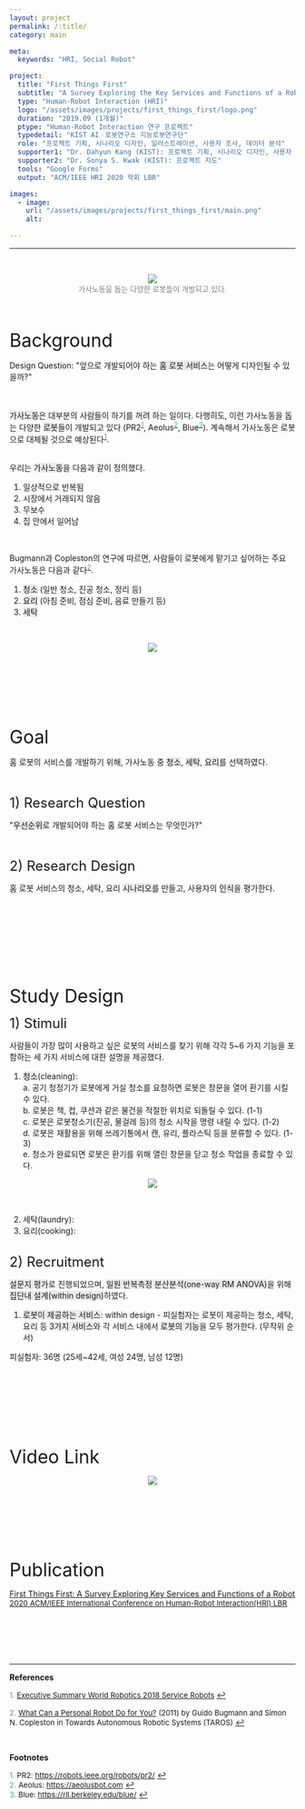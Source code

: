 ```yaml
---
layout: project
permalink: /:title/
category: main

meta:
  keywords: "HRI, Social Robot"

project:
  title: "First Things First"
  subtitle: "A Survey Exploring the Key Services and Functions of a Robot"
  type: "Human-Robot Interaction (HRI)"
  logo: "/assets/images/projects/first_things_first/logo.png"
  duration: "2019.09 (1개월)"
  ptype: "Human-Robot Interaction 연구 프로젝트"
  typedetail: "KIST AIㆍ로봇연구소 지능로봇연구단"
  role: "프로젝트 기획, 시나리오 디자인, 일러스트레이션, 사용자 조사, 데이터 분석"
  supporter1: "Dr. Dahyun Kang (KIST): 프로젝트 기획, 시나리오 디자인, 사용자 조사, 데이터 분석"
  supporter2: "Dr. Sonya S. Kwak (KIST): 프로젝트 지도"
  tools: "Google Forms"
  output: "ACM/IEEE HRI 2020 학회 LBR"

images:
  - image:
    url: "/assets/images/projects/first_things_first/main.png"
    alt:

---
```

---
<br>

<p align="center">
  <img src="/assets/images/projects/first_things_first/intro.png">
  <br>
  <font size="2em" color="gray">가사노동을 돕는 다양한 로봇들이 개발되고 있다.</font>
</p>  
<br><br>

<font size="6em">Background</font>
<br>

Design Question: "앞으로 개발되어야 하는 <span style="background-color:#EBEBEB">홈 로봇 서비스</span>는 어떻게 디자인될 수 있을까?"  
<br><br>

<span style="background-color:#EBEBEB">가사노동</span>은 대부분의 사람들이 하기를 꺼려 하는 일이다.
다행히도, 이런 가사노동을 돕는 다양한 <span style="background-color:#EBEBEB">로봇</span>들이 개발되고 있다 (PR2<sup id="F01">[<span style="color:MediumSeaGreen">1</span>](#footnote_1)</sup>, Aeolus<sup id="F02">[<span style="color:MediumSeaGreen">2</span>](#footnote_2)</sup>, Blue<sup id="F03">[<span style="color:MediumSeaGreen">3</span>](#footnote_3)</sup>).
계속해서 가사노동은 로봇으로 대체될 것으로 예상된다<sup id="R01">[<span style="color:gray">1</span>](#reference_1)</sup>.  
<br>

우리는 <span style="background-color:#EBEBEB">가사노동</span>을 다음과 같이 정의했다.

01. 일상적으로 반복됨
02. 시장에서 거래되지 않음
03. 무보수
04. 집 안에서 일어남  
<br>

Bugmann과 Copleston의 연구에 따르면, 사람들이 로봇에게 맡기고 싶어하는 주요 가사노동은 다음과 같다<sup id="R02">[<span style="color:gray">2</span>](#reference_2)</sup>.

01. <span style="background-color:#EBEBEB">청소</span> (일반 청소, 진공 청소, 정리 등)
02. <span style="background-color:#EBEBEB">요리</span> (아침 준비, 점심 준비, 음료 만들기 등)
03. <span style="background-color:#EBEBEB">세탁</span>

<br>
<p align="center">
  <img src="/assets/images/projects/first_things_first/bg.png">
</p>  
<br><br><br><br><br><br>

<font size="6em">Goal</font>
<br>

홈 로봇의 서비스를 개발하기 위해, 가사노동 중 <span style="background-color:#EBEBEB">청소</span>, <span style="background-color:#EBEBEB">세탁</span>, <span style="background-color:#EBEBEB">요리</span>를 선택하였다.  
<br><br>

<font size="5em">1) Research Question</font>
<br>

"<span style="background-color:#EBEBEB">우선순위</span>로 개발되어야 하는 홈 로봇 서비스는 무엇인가?"
<br><br><br>

<font size="5em">2) Research Design</font>
<br>

홈 로봇 서비스의 청소, 세탁, 요리 <span style="background-color:#EBEBEB">시나리오</span>를 만들고, 사용자의 <span style="background-color:#EBEBEB">인식</span>을 평가한다.

<br>

<br><br><br><br><br><br>

<font size="6em">Study Design</font>
<br>

<font size="5em">1) Stimuli</font>
<br>

사람들이 가장 많이 사용하고 싶은 로봇의 서비스를 찾기 위해 각각 5~6 가지 기능을 포함하는 세 가지 서비스에 대한 설명을 제공했다.  

01. <span style="background-color:#EBEBEB">청소</span>(cleaning): <br>
a. 공기 청정기가 로봇에게 거실 청소를 요청하면 로봇은 창문을 열어 환기를 시킬 수 있다.<br>
b. 로봇은 책, 컵, 쿠션과 같은 물건을 적절한 위치로 되돌릴 수 있다. (1-1)<br>
c. 로봇은 로봇청소기(진공, 물걸레 등)의 청소 시작을 명령 내릴 수 있다. (1-2)<br>
d. 로봇은 재활용을 위해 쓰레기통에서 캔, 유리, 플라스틱 등을 분류할 수 있다. (1-3)<br>
e. 청소가 완료되면 로봇은 환기를 위해 열린 창문을 닫고 청소 작업을 종료할 수 있다.  
<p align="center">
  <img src="/assets/images/projects/first_things_first/sd1.png">
</p>
<br>

02. 세탁(laundry):
03. 요리(cooking):
<br><br>

<font size="5em">2) Recruitment</font>
<br>

<span style="background-color:#EBEBEB">설문지 평가</span>로 진행되었으며, <span style="background-color:#EBEBEB">일원 반복측정 분산분석(one-way RM ANOVA)</span>을 위해 <span style="background-color:#EBEBEB"> 집단내 설계(within design)</span>하였다.
01. <span style="background-color:#EBEBEB">로봇이 제공하는 서비스</span>: within design - 피실험자는 로봇이 제공하는 청소, 세탁, 요리 등 <span style="background-color:#EBEBEB">3가지 서비스</span>와 각 서비스 내에서 <span style="background-color:#EBEBEB">로봇의 기능</span>을 모두 평가한다. (무작위 순서)  

피실험자: 36명 (25세~42세, 여성 24명, 남성 12명)
<br><br>

<br><br><br><br><br><br>

<font size="6em">Video Link</font>
<br>

<p align="center">
  <a href="https://youtu.be/faVdcVmok_o">
  <img src="/assets/images/projects/first_things_first/video.png">
  </a>
</p>  
<br><br><br><br><br><br>

<font size="6em">Publication</font>
<br>

[<u>First Things First: A Survey Exploring Key Services and Functions of a Robot</u> <br> <font size="2em"><u>2020 ACM/IEEE International Conference on Human-Robot Interaction(HRI) LBR</u></font>](https://dl.acm.org/doi/10.1145/3371382.3378317)
<br><br><br><br><br><br>

---  
**References**  

<a name="reference_1"><font size="2em" color="gray">1.</font></a> [<font size="2em"><u>Executive Summary World Robotics 2018 Service Robots</u></font>](https://ifr.org/downloads/press2018/Executive_Summary_WR_Service_Robots_2018.pdf) [↩](#R01)  

<a name="reference_2"><font size="2em" color="gray">2.</font></a> [<font size="2em"><u>What Can a Personal Robot Do for You?</u></font>](https://link.springer.com/chapter/10.1007/978-3-642-23232-9_32) <font size="2em">(2011) by Guido Bugmann and Simon N. Copleston in Towards Autonomous Robotic Systems (TAROS)</font> [↩](#R02)  

<br>

**Footnotes**  

<a name="footnote_1"><font size="2em" color="MediumSeaGreen">1.</font></a> <font size="2em">PR2: </font>[<font size="2em"><u>https://robots.ieee.org/robots/pr2/</u></font>](https://robots.ieee.org/robots/pr2/) [↩](#F01)  
<a name="footnote_2"><font size="2em" color="MediumSeaGreen">2.</font></a> <font size="2em">Aeolus: </font>[<font size="2em"><u>https://aeolusbot.com</u></font>](https://aeolusbot.com) [↩](#F02)  
<a name="footnote_3"><font size="2em" color="MediumSeaGreen">3.</font></a> <font size="2em">Blue: </font>[<font size="2em"><u>https://rll.berkeley.edu/blue/</u></font>](https://rll.berkeley.edu/blue/) [↩](#F03)  
